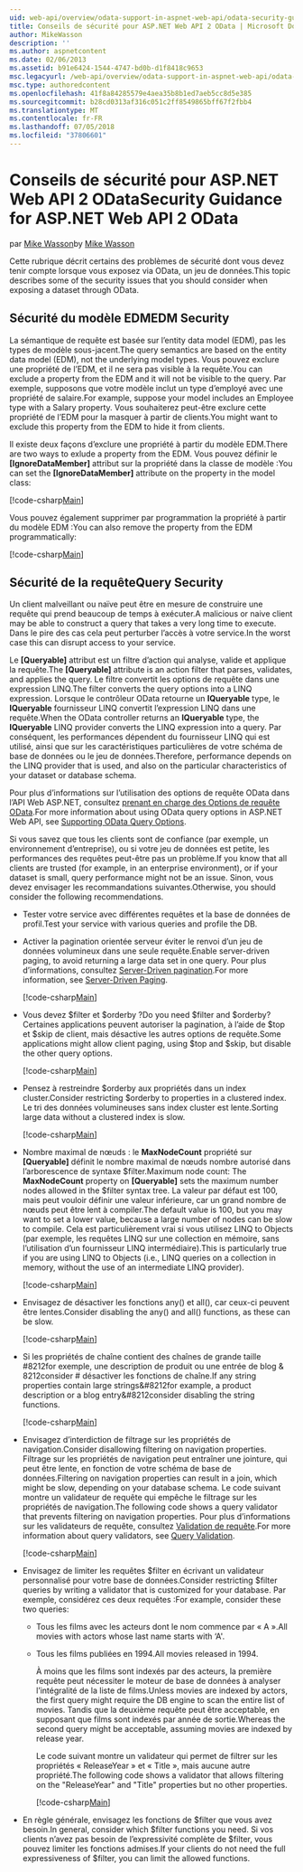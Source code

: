 ```yaml
---
uid: web-api/overview/odata-support-in-aspnet-web-api/odata-security-guidance
title: Conseils de sécurité pour ASP.NET Web API 2 OData | Microsoft Docs
author: MikeWasson
description: ''
ms.author: aspnetcontent
ms.date: 02/06/2013
ms.assetid: b91e6424-1544-4747-bd0b-d1f8418c9653
msc.legacyurl: /web-api/overview/odata-support-in-aspnet-web-api/odata-security-guidance
msc.type: authoredcontent
ms.openlocfilehash: 41f8a84285579e4aea35b8b1ed7aeb5cc8d5e385
ms.sourcegitcommit: b28cd0313af316c051c2ff8549865bff67f2fbb4
ms.translationtype: MT
ms.contentlocale: fr-FR
ms.lasthandoff: 07/05/2018
ms.locfileid: "37806601"
---
```

<a name="security-guidance-for-aspnet-web-api-2-odata"></a><span data-ttu-id="a12a1-102">Conseils de sécurité pour ASP.NET Web API 2 OData</span><span class="sxs-lookup"><span data-stu-id="a12a1-102">Security Guidance for ASP.NET Web API 2 OData</span></span>
====================
<span data-ttu-id="a12a1-103">par [Mike Wasson](https://github.com/MikeWasson)</span><span class="sxs-lookup"><span data-stu-id="a12a1-103">by [Mike Wasson](https://github.com/MikeWasson)</span></span>

<span data-ttu-id="a12a1-104">Cette rubrique décrit certains des problèmes de sécurité dont vous devez tenir compte lorsque vous exposez via OData, un jeu de données.</span><span class="sxs-lookup"><span data-stu-id="a12a1-104">This topic describes some of the security issues that you should consider when exposing a dataset through OData.</span></span>

## <a name="edm-security"></a><span data-ttu-id="a12a1-105">Sécurité du modèle EDM</span><span class="sxs-lookup"><span data-stu-id="a12a1-105">EDM Security</span></span>

<span data-ttu-id="a12a1-106">La sémantique de requête est basée sur l’entity data model (EDM), pas les types de modèle sous-jacent.</span><span class="sxs-lookup"><span data-stu-id="a12a1-106">The query semantics are based on the entity data model (EDM), not the underlying model types.</span></span> <span data-ttu-id="a12a1-107">Vous pouvez exclure une propriété de l’EDM, et il ne sera pas visible à la requête.</span><span class="sxs-lookup"><span data-stu-id="a12a1-107">You can exclude a property from the EDM and it will not be visible to the query.</span></span> <span data-ttu-id="a12a1-108">Par exemple, supposons que votre modèle inclut un type d’employé avec une propriété de salaire.</span><span class="sxs-lookup"><span data-stu-id="a12a1-108">For example, suppose your model includes an Employee type with a Salary property.</span></span> <span data-ttu-id="a12a1-109">Vous souhaiterez peut-être exclure cette propriété de l’EDM pour la masquer à partir de clients.</span><span class="sxs-lookup"><span data-stu-id="a12a1-109">You might want to exclude this property from the EDM to hide it from clients.</span></span>

<span data-ttu-id="a12a1-110">Il existe deux façons d’exclure une propriété à partir du modèle EDM.</span><span class="sxs-lookup"><span data-stu-id="a12a1-110">There are two ways to exlude a property from the EDM.</span></span> <span data-ttu-id="a12a1-111">Vous pouvez définir le **[IgnoreDataMember]** attribut sur la propriété dans la classe de modèle :</span><span class="sxs-lookup"><span data-stu-id="a12a1-111">You can set the **[IgnoreDataMember]** attribute on the property in the model class:</span></span>

[!code-csharp[Main](odata-security-guidance/samples/sample1.cs)]

<span data-ttu-id="a12a1-112">Vous pouvez également supprimer par programmation la propriété à partir du modèle EDM :</span><span class="sxs-lookup"><span data-stu-id="a12a1-112">You can also remove the property from the EDM programmatically:</span></span>

[!code-csharp[Main](odata-security-guidance/samples/sample2.cs)]

## <a name="query-security"></a><span data-ttu-id="a12a1-113">Sécurité de la requête</span><span class="sxs-lookup"><span data-stu-id="a12a1-113">Query Security</span></span>

<span data-ttu-id="a12a1-114">Un client malveillant ou naïve peut être en mesure de construire une requête qui prend beaucoup de temps à exécuter.</span><span class="sxs-lookup"><span data-stu-id="a12a1-114">A malicious or naive client may be able to construct a query that takes a very long time to execute.</span></span> <span data-ttu-id="a12a1-115">Dans le pire des cas cela peut perturber l’accès à votre service.</span><span class="sxs-lookup"><span data-stu-id="a12a1-115">In the worst case this can disrupt access to your service.</span></span>

<span data-ttu-id="a12a1-116">Le **[Queryable]** attribut est un filtre d’action qui analyse, valide et applique la requête.</span><span class="sxs-lookup"><span data-stu-id="a12a1-116">The **[Queryable]** attribute is an action filter that parses, validates, and applies the query.</span></span> <span data-ttu-id="a12a1-117">Le filtre convertit les options de requête dans une expression LINQ.</span><span class="sxs-lookup"><span data-stu-id="a12a1-117">The filter converts the query options into a LINQ expression.</span></span> <span data-ttu-id="a12a1-118">Lorsque le contrôleur OData retourne un **IQueryable** type, le **IQueryable** fournisseur LINQ convertit l’expression LINQ dans une requête.</span><span class="sxs-lookup"><span data-stu-id="a12a1-118">When the OData controller returns an **IQueryable** type, the **IQueryable** LINQ provider converts the LINQ expression into a query.</span></span> <span data-ttu-id="a12a1-119">Par conséquent, les performances dépendent du fournisseur LINQ qui est utilisé, ainsi que sur les caractéristiques particulières de votre schéma de base de données ou le jeu de données.</span><span class="sxs-lookup"><span data-stu-id="a12a1-119">Therefore, performance depends on the LINQ provider that is used, and also on the particular characteristics of your dataset or database schema.</span></span>

<span data-ttu-id="a12a1-120">Pour plus d’informations sur l’utilisation des options de requête OData dans l’API Web ASP.NET, consultez [prenant en charge des Options de requête OData](supporting-odata-query-options.md).</span><span class="sxs-lookup"><span data-stu-id="a12a1-120">For more information about using OData query options in ASP.NET Web API, see [Supporting OData Query Options](supporting-odata-query-options.md).</span></span>

<span data-ttu-id="a12a1-121">Si vous savez que tous les clients sont de confiance (par exemple, un environnement d’entreprise), ou si votre jeu de données est petite, les performances des requêtes peut-être pas un problème.</span><span class="sxs-lookup"><span data-stu-id="a12a1-121">If you know that all clients are trusted (for example, in an enterprise environment), or if your dataset is small, query performance might not be an issue.</span></span> <span data-ttu-id="a12a1-122">Sinon, vous devez envisager les recommandations suivantes.</span><span class="sxs-lookup"><span data-stu-id="a12a1-122">Otherwise, you should consider the following recommendations.</span></span>

- <span data-ttu-id="a12a1-123">Tester votre service avec différentes requêtes et la base de données de profil.</span><span class="sxs-lookup"><span data-stu-id="a12a1-123">Test your service with various queries and profile the DB.</span></span>
- <span data-ttu-id="a12a1-124">Activer la pagination orientée serveur éviter le renvoi d’un jeu de données volumineux dans une seule requête.</span><span class="sxs-lookup"><span data-stu-id="a12a1-124">Enable server-driven paging, to avoid returning a large data set in one query.</span></span> <span data-ttu-id="a12a1-125">Pour plus d’informations, consultez [Server-Driven pagination](supporting-odata-query-options.md#server-paging).</span><span class="sxs-lookup"><span data-stu-id="a12a1-125">For more information, see [Server-Driven Paging](supporting-odata-query-options.md#server-paging).</span></span> 

    [!code-csharp[Main](odata-security-guidance/samples/sample3.cs)]
- <span data-ttu-id="a12a1-126">Vous devez $filter et $orderby ?</span><span class="sxs-lookup"><span data-stu-id="a12a1-126">Do you need $filter and $orderby?</span></span> <span data-ttu-id="a12a1-127">Certaines applications peuvent autoriser la pagination, à l’aide de $top et $skip de client, mais désactive les autres options de requête.</span><span class="sxs-lookup"><span data-stu-id="a12a1-127">Some applications might allow client paging, using $top and $skip, but disable the other query options.</span></span> 

    [!code-csharp[Main](odata-security-guidance/samples/sample4.cs)]
- <span data-ttu-id="a12a1-128">Pensez à restreindre $orderby aux propriétés dans un index cluster.</span><span class="sxs-lookup"><span data-stu-id="a12a1-128">Consider restricting $orderby to properties in a clustered index.</span></span> <span data-ttu-id="a12a1-129">Le tri des données volumineuses sans index cluster est lente.</span><span class="sxs-lookup"><span data-stu-id="a12a1-129">Sorting large data without a clustered index is slow.</span></span> 

    [!code-csharp[Main](odata-security-guidance/samples/sample5.cs)]
- <span data-ttu-id="a12a1-130">Nombre maximal de nœuds : le **MaxNodeCount** propriété sur **[Queryable]** définit le nombre maximal de nœuds nombre autorisé dans l’arborescence de syntaxe $filter.</span><span class="sxs-lookup"><span data-stu-id="a12a1-130">Maximum node count: The **MaxNodeCount** property on **[Queryable]** sets the maximum number nodes allowed in the $filter syntax tree.</span></span> <span data-ttu-id="a12a1-131">La valeur par défaut est 100, mais peut vouloir définir une valeur inférieure, car un grand nombre de nœuds peut être lent à compiler.</span><span class="sxs-lookup"><span data-stu-id="a12a1-131">The default value is 100, but you may want to set a lower value, because a large number of nodes can be slow to compile.</span></span> <span data-ttu-id="a12a1-132">Cela est particulièrement vrai si vous utilisez LINQ to Objects (par exemple, les requêtes LINQ sur une collection en mémoire, sans l’utilisation d’un fournisseur LINQ intermédiaire).</span><span class="sxs-lookup"><span data-stu-id="a12a1-132">This is particularly true if you are using LINQ to Objects (i.e., LINQ queries on a collection in memory, without the use of an intermediate LINQ provider).</span></span> 

    [!code-csharp[Main](odata-security-guidance/samples/sample6.cs)]
- <span data-ttu-id="a12a1-133">Envisagez de désactiver les fonctions any() et all(), car ceux-ci peuvent être lentes.</span><span class="sxs-lookup"><span data-stu-id="a12a1-133">Consider disabling the any() and all() functions, as these can be slow.</span></span> 

    [!code-csharp[Main](odata-security-guidance/samples/sample7.cs)]
- <span data-ttu-id="a12a1-134">Si les propriétés de chaîne contient des chaînes de grande taille #8212for exemple, une description de produit ou une entrée de blog & 8212consider # désactiver les fonctions de chaîne.</span><span class="sxs-lookup"><span data-stu-id="a12a1-134">If any string properties contain large strings&#8212for example, a product description or a blog entry&#8212consider disabling the string functions.</span></span> 

    [!code-csharp[Main](odata-security-guidance/samples/sample8.cs)]
- <span data-ttu-id="a12a1-135">Envisagez d’interdiction de filtrage sur les propriétés de navigation.</span><span class="sxs-lookup"><span data-stu-id="a12a1-135">Consider disallowing filtering on navigation properties.</span></span> <span data-ttu-id="a12a1-136">Filtrage sur les propriétés de navigation peut entraîner une jointure, qui peut être lente, en fonction de votre schéma de base de données.</span><span class="sxs-lookup"><span data-stu-id="a12a1-136">Filtering on navigation properties can result in a join, which might be slow, depending on your database schema.</span></span> <span data-ttu-id="a12a1-137">Le code suivant montre un validateur de requête qui empêche le filtrage sur les propriétés de navigation.</span><span class="sxs-lookup"><span data-stu-id="a12a1-137">The following code shows a query validator that prevents filtering on navigation properties.</span></span> <span data-ttu-id="a12a1-138">Pour plus d’informations sur les validateurs de requête, consultez [Validation de requête](supporting-odata-query-options.md#query-validation).</span><span class="sxs-lookup"><span data-stu-id="a12a1-138">For more information about query validators, see [Query Validation](supporting-odata-query-options.md#query-validation).</span></span> 

    [!code-csharp[Main](odata-security-guidance/samples/sample9.cs)]
- <span data-ttu-id="a12a1-139">Envisagez de limiter les requêtes $filter en écrivant un validateur personnalisé pour votre base de données.</span><span class="sxs-lookup"><span data-stu-id="a12a1-139">Consider restricting $filter queries by writing a validator that is customized for your database.</span></span> <span data-ttu-id="a12a1-140">Par exemple, considérez ces deux requêtes :</span><span class="sxs-lookup"><span data-stu-id="a12a1-140">For example, consider these two queries:</span></span> 

  - <span data-ttu-id="a12a1-141">Tous les films avec les acteurs dont le nom commence par « A ».</span><span class="sxs-lookup"><span data-stu-id="a12a1-141">All movies with actors whose last name starts with ‘A'.</span></span>
  - <span data-ttu-id="a12a1-142">Tous les films publiées en 1994.</span><span class="sxs-lookup"><span data-stu-id="a12a1-142">All movies released in 1994.</span></span>

    <span data-ttu-id="a12a1-143">À moins que les films sont indexés par des acteurs, la première requête peut nécessiter le moteur de base de données à analyser l’intégralité de la liste de films.</span><span class="sxs-lookup"><span data-stu-id="a12a1-143">Unless movies are indexed by actors, the first query might require the DB engine to scan the entire list of movies.</span></span> <span data-ttu-id="a12a1-144">Tandis que la deuxième requête peut être acceptable, en supposant que films sont indexés par année de sortie.</span><span class="sxs-lookup"><span data-stu-id="a12a1-144">Whereas the second query might be acceptable, assuming movies are indexed by release year.</span></span>

    <span data-ttu-id="a12a1-145">Le code suivant montre un validateur qui permet de filtrer sur les propriétés « ReleaseYear » et « Title », mais aucune autre propriété.</span><span class="sxs-lookup"><span data-stu-id="a12a1-145">The following code shows a validator that allows filtering on the "ReleaseYear" and "Title" properties but no other properties.</span></span>

    [!code-csharp[Main](odata-security-guidance/samples/sample10.cs)]
- <span data-ttu-id="a12a1-146">En règle générale, envisagez les fonctions de $filter que vous avez besoin.</span><span class="sxs-lookup"><span data-stu-id="a12a1-146">In general, consider which $filter functions you need.</span></span> <span data-ttu-id="a12a1-147">Si vos clients n’avez pas besoin de l’expressivité complète de $filter, vous pouvez limiter les fonctions admises.</span><span class="sxs-lookup"><span data-stu-id="a12a1-147">If your clients do not need the full expressiveness of $filter, you can limit the allowed functions.</span></span>
